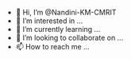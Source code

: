 - 👋 Hi, I’m @Nandini-KM-CMRIT
- 👀 I’m interested in ...
- 🌱 I’m currently learning ...
- 💞️ I’m looking to collaborate on ...
- 📫 How to reach me ...

<!---
Nandini-KM-CMRIT/Nandini-KM-CMRIT is a ✨ special ✨ repository because its `README.md` (this file) appears on your GitHub profile.
You can click the Preview link to take a look at your changes.
--->
